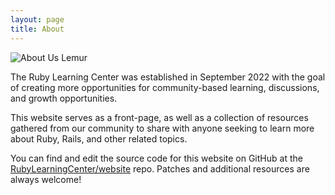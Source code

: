 ```yaml
---
layout: page
title: About
---
```


<img
  src="<%= relative_url '/images/about_lemur.png' %>"
  alt="About Us Lemur"
  class="left about-image"
/>

The Ruby Learning Center was established in September 2022 with the goal of creating more opportunities for community-based learning, discussions, and growth opportunities.

This website serves as a front-page, as well as a collection of resources gathered from our community to share with anyone seeking to learn more about Ruby, Rails, and other related topics.

You can find and edit the source code for this website on GitHub at the [RubyLearningCenter/website](https://github.com/rubylearningcenter/website) repo. Patches and additional resources are always welcome!
